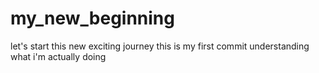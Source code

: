 # my_new_beginning
let's start this new exciting journey
this is my first commit understanding what i'm actually doing
